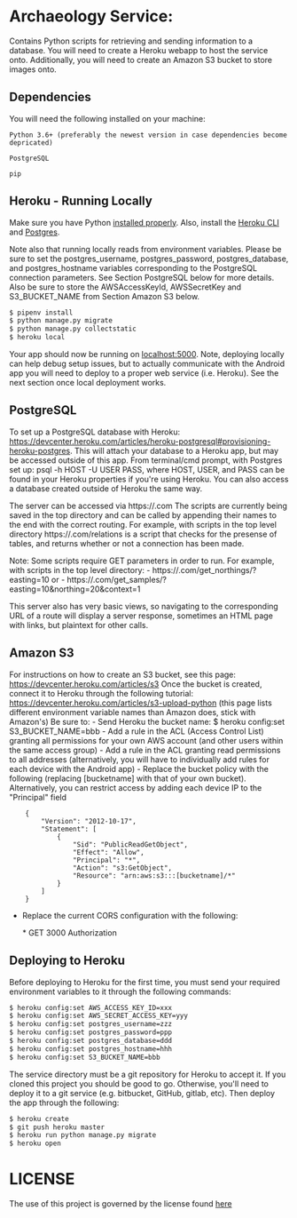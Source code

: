 # Archaeology Service:
Contains Python scripts for retrieving and sending information to a database.
You will need to create a Heroku webapp to host the service onto.
Additionally, you will need to create an Amazon S3 bucket to store images onto.

## Dependencies
You will need the following installed on your machine:

	Python 3.6+ (preferably the newest version in case dependencies become depricated)

	PostgreSQL

	pip

## Heroku - Running Locally

Make sure you have Python [installed properly](http://install.python-guide.org). Also, install the [Heroku CLI](https://devcenter.heroku.com/articles/heroku-cli) and
[Postgres](https://devcenter.heroku.com/articles/heroku-postgresql#local-setup).

Note also that running locally reads from environment variables. Please be sure to set the postgres_username, postgres_password, postgres_database, and postgres_hostname
variables corresponding to the PostgreSQL connection parameters. See Section PostgreSQL below for more details. Also be sure to store the AWSAccessKeyId, AWSSecretKey
and S3_BUCKET_NAME from Section Amazon S3 below.

```sh
$ pipenv install
$ python manage.py migrate
$ python manage.py collectstatic
$ heroku local
```

Your app should now be running on [localhost:5000](http://localhost:5000/). Note, deploying locally can help debug setup issues, but to actually communicate with the Android
app you will need to deploy to a proper web service (i.e. Heroku). See the next section once local deployment works.

## PostgreSQL
To set up a PostgreSQL database with Heroku: https://devcenter.heroku.com/articles/heroku-postgresql#provisioning-heroku-postgres.
This will attach your database to a Heroku app, but may be accessed outside of this app.
From terminal/cmd prompt, with Postgres set up: psql -h HOST -U USER PASS,
where HOST, USER, and PASS can be found in your Heroku properties if you're using Heroku.
You can also access a database created outside of Heroku the same way.

The server can be accessed via https://<serverURL>.com
The scripts are currently being saved in the top directory and can be called by appending their names to the end with the correct routing.
For example, with scripts in the top level directory https://<serverURL>.com/relations is a script that checks for the presense of tables,
	and returns whether or not a connection has been made.

Note: Some scripts require GET parameters in order to run.
For example, with scripts in the top level directory: - https://<serverURL>.com/get_northings/?easting=10
	or - https://<serverURL>.com/get_samples/?easting=10&northing=20&context=1

This server also has very basic views, so navigating to the corresponding URL of a route will display a server response, sometimes an HTML page with links,
	but plaintext for other calls.

## Amazon S3
For instructions on how to create an S3 bucket, see this page: https://devcenter.heroku.com/articles/s3
Once the bucket is created, connect it to Heroku through the following tutorial: https://devcenter.heroku.com/articles/s3-upload-python
(this page lists different environment variable names than Amazon does, stick with Amazon's)
Be sure to:
	- Send Heroku the bucket name: $ heroku config:set S3_BUCKET_NAME=bbb
	- Add a rule in the ACL (Access Control List) granting all permissions for your own AWS account (and other users within the same access group)
	- Add a rule in the ACL granting read permissions to all addresses (alternatively, you will have to individually add rules for each device with the Android app)
	- Replace the bucket policy with the following (replacing [bucketname] with that of your own bucket). Alternatively, you can restrict access by adding each device
	   IP to the "Principal" field

		{
    		"Version": "2012-10-17",
    		"Statement": [
    		    {
    		        "Sid": "PublicReadGetObject",
    		        "Effect": "Allow",
    		        "Principal": "*",
    		        "Action": "s3:GetObject",
    		        "Resource": "arn:aws:s3:::[bucketname]/*"
    		    }
    		]
		}

- Replace the current CORS configuration with the following:

	<CORSConfiguration>
		<CORSRule>
			<AllowedOrigin>*</AllowedOrigin>
			<AllowedMethod>GET</AllowedMethod>
			<MaxAgeSeconds>3000</MaxAgeSeconds>
			<AllowedHeader>Authorization</AllowedHeader>
		</CORSRule>
	</CORSConfiguration>

## Deploying to Heroku

Before deploying to Heroku for the first time, you must send your required environment variables to it through the following commands:

```sh
$ heroku config:set AWS_ACCESS_KEY_ID=xxx
$ heroku config:set AWS_SECRET_ACCESS_KEY=yyy
$ heroku config:set postgres_username=zzz
$ heroku config:set postgres_password=ppp
$ heroku config:set postgres_database=ddd
$ heroku config:set postgres_hostname=hhh
$ heroku config:set S3_BUCKET_NAME=bbb
```

The service directory must be a git repository for Heroku to accept it. If you cloned this project you should be good to go. Otherwise, you'll need to
deploy it to a git service (e.g. bitbucket, GitHub, gitlab, etc). Then deploy the app through the following:

```sh
$ heroku create
$ git push heroku master
$ heroku run python manage.py migrate
$ heroku open
```

# LICENSE

The use of this project is governed by the license found [here](https://github.com/anatolian/archaeology-object-data-collector-service/blob/master/LICENSE)